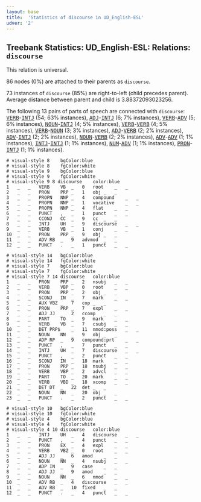 ```yaml
---
layout: base
title:  'Statistics of discourse in UD_English-ESL'
udver: '2'
---
```


## Treebank Statistics: UD_English-ESL: Relations: `discourse`

This relation is universal.

86 nodes (0%) are attached to their parents as `discourse`.

73 instances of `discourse` (85%) are right-to-left (child precedes parent).
Average distance between parent and child is 3.88372093023256.

The following 13 pairs of parts of speech are connected with `discourse`: <tt><a href="en_esl-pos-VERB.html">VERB</a></tt>-<tt><a href="en_esl-pos-INTJ.html">INTJ</a></tt> (54; 63% instances), <tt><a href="en_esl-pos-ADJ.html">ADJ</a></tt>-<tt><a href="en_esl-pos-INTJ.html">INTJ</a></tt> (6; 7% instances), <tt><a href="en_esl-pos-VERB.html">VERB</a></tt>-<tt><a href="en_esl-pos-ADV.html">ADV</a></tt> (5; 6% instances), <tt><a href="en_esl-pos-NOUN.html">NOUN</a></tt>-<tt><a href="en_esl-pos-INTJ.html">INTJ</a></tt> (4; 5% instances), <tt><a href="en_esl-pos-VERB.html">VERB</a></tt>-<tt><a href="en_esl-pos-VERB.html">VERB</a></tt> (4; 5% instances), <tt><a href="en_esl-pos-VERB.html">VERB</a></tt>-<tt><a href="en_esl-pos-NOUN.html">NOUN</a></tt> (3; 3% instances), <tt><a href="en_esl-pos-ADJ.html">ADJ</a></tt>-<tt><a href="en_esl-pos-VERB.html">VERB</a></tt> (2; 2% instances), <tt><a href="en_esl-pos-ADV.html">ADV</a></tt>-<tt><a href="en_esl-pos-INTJ.html">INTJ</a></tt> (2; 2% instances), <tt><a href="en_esl-pos-NOUN.html">NOUN</a></tt>-<tt><a href="en_esl-pos-VERB.html">VERB</a></tt> (2; 2% instances), <tt><a href="en_esl-pos-ADV.html">ADV</a></tt>-<tt><a href="en_esl-pos-ADV.html">ADV</a></tt> (1; 1% instances), <tt><a href="en_esl-pos-INTJ.html">INTJ</a></tt>-<tt><a href="en_esl-pos-INTJ.html">INTJ</a></tt> (1; 1% instances), <tt><a href="en_esl-pos-NUM.html">NUM</a></tt>-<tt><a href="en_esl-pos-ADV.html">ADV</a></tt> (1; 1% instances), <tt><a href="en_esl-pos-PRON.html">PRON</a></tt>-<tt><a href="en_esl-pos-INTJ.html">INTJ</a></tt> (1; 1% instances).


~~~ conllu
# visual-style 8	bgColor:blue
# visual-style 8	fgColor:white
# visual-style 9	bgColor:blue
# visual-style 9	fgColor:white
# visual-style 9 8 discourse	color:blue
1	_	_	VERB	VB	_	0	root	_	_
2	_	_	PRON	PRP	_	1	obj	_	_
3	_	_	PROPN	NNP	_	4	compound	_	_
4	_	_	PROPN	NNP	_	1	vocative	_	_
5	_	_	PROPN	NNP	_	4	flat	_	_
6	_	_	PUNCT	,	_	1	punct	_	_
7	_	_	CCONJ	CC	_	9	cc	_	_
8	_	_	INTJ	UH	_	9	discourse	_	_
9	_	_	VERB	VB	_	1	conj	_	_
10	_	_	PRON	PRP	_	9	obj	_	_
11	_	_	ADV	RB	_	9	advmod	_	_
12	_	_	PUNCT	.	_	1	punct	_	_

~~~


~~~ conllu
# visual-style 14	bgColor:blue
# visual-style 14	fgColor:white
# visual-style 7	bgColor:blue
# visual-style 7	fgColor:white
# visual-style 7 14 discourse	color:blue
1	_	_	PRON	PRP	_	2	nsubj	_	_
2	_	_	VERB	VBP	_	0	root	_	_
3	_	_	PRON	PRP	_	2	obj	_	_
4	_	_	SCONJ	IN	_	7	mark	_	_
5	_	_	AUX	VBZ	_	7	cop	_	_
6	_	_	PRON	PRP	_	7	expl	_	_
7	_	_	ADJ	JJ	_	2	ccomp	_	_
8	_	_	PART	TO	_	9	mark	_	_
9	_	_	VERB	VB	_	7	csubj	_	_
10	_	_	DET	PRP$	_	11	nmod:poss	_	_
11	_	_	NOUN	NN	_	9	obj	_	_
12	_	_	ADP	RP	_	9	compound:prt	_	_
13	_	_	PUNCT	,	_	7	punct	_	_
14	_	_	INTJ	UH	_	7	discourse	_	_
15	_	_	PUNCT	,	_	2	punct	_	_
16	_	_	SCONJ	IN	_	18	mark	_	_
17	_	_	PRON	PRP	_	18	nsubj	_	_
18	_	_	VERB	VBP	_	2	advcl	_	_
19	_	_	PART	TO	_	20	mark	_	_
20	_	_	VERB	VBD	_	18	xcomp	_	_
21	_	_	DET	DT	_	22	det	_	_
22	_	_	NOUN	NN	_	20	obj	_	_
23	_	_	PUNCT	.	_	2	punct	_	_

~~~


~~~ conllu
# visual-style 10	bgColor:blue
# visual-style 10	fgColor:white
# visual-style 4	bgColor:blue
# visual-style 4	fgColor:white
# visual-style 4 10 discourse	color:blue
1	_	_	INTJ	UH	_	4	discourse	_	_
2	_	_	PUNCT	,	_	4	punct	_	_
3	_	_	PRON	EX	_	4	expl	_	_
4	_	_	VERB	VBZ	_	0	root	_	_
5	_	_	ADJ	JJ	_	6	amod	_	_
6	_	_	NOUN	NN	_	4	nsubj	_	_
7	_	_	ADP	IN	_	9	case	_	_
8	_	_	ADJ	JJ	_	9	amod	_	_
9	_	_	NOUN	NN	_	6	nmod	_	_
10	_	_	ADV	RB	_	4	discourse	_	_
11	_	_	ADV	RB	_	10	fixed	_	_
12	_	_	PUNCT	.	_	4	punct	_	_

~~~


